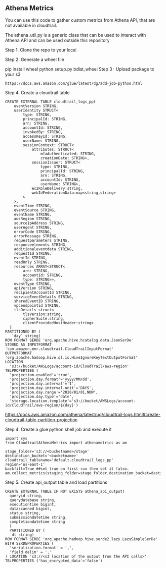 ## Athena Metrics
You can use this code to gather custom metrics from Athena API, that are not available in cloudtrail.

The athena_util.py is a generic class that can be used to interact with Athena API and can be used outside this repository

Step 1. Clone the repo to your local 

Step 2.  Generate a wheel file

pip install wheel
python setup.py bdist_wheel
Step 3 : Upload package to your s3 

    https://docs.aws.amazon.com/glue/latest/dg/add-job-python.html
Step 4. Create a cloudtrail table 

```
CREATE EXTERNAL TABLE cloudtrail_logs_pp(
    eventVersion STRING,
    userIdentity STRUCT<
        type: STRING,
        principalId: STRING,
        arn: STRING,
        accountId: STRING,
        invokedBy: STRING,
        accessKeyId: STRING,
        userName: STRING,
        sessionContext: STRUCT<
            attributes: STRUCT<
                mfaAuthenticated: STRING,
                creationDate: STRING>,
            sessionIssuer: STRUCT<
                type: STRING,
                principalId: STRING,
                arn: STRING,
                accountId: STRING,
                userName: STRING>,
            ec2RoleDelivery:string,
            webIdFederationData:map<string,string>
        >
    >,
    eventTime STRING,
    eventSource STRING,
    eventName STRING,
    awsRegion STRING,
    sourceIpAddress STRING,
    userAgent STRING,
    errorCode STRING,
    errorMessage STRING,
    requestparameters STRING,
    responseelements STRING,
    additionaleventdata STRING,
    requestId STRING,
    eventId STRING,
    readOnly STRING,
    resources ARRAY<STRUCT<
        arn: STRING,
        accountId: STRING,
        type: STRING>>,
    eventType STRING,
    apiVersion STRING,
    recipientAccountId STRING,
    serviceEventDetails STRING,
    sharedEventID STRING,
    vpcendpointid STRING,
    tlsDetails struct<
        tlsVersion:string,
        cipherSuite:string,
        clientProvidedHostHeader:string>
  )
PARTITIONED BY (
   `day` string)
ROW FORMAT SERDE 'org.apache.hive.hcatalog.data.JsonSerDe'
STORED AS INPUTFORMAT 'com.amazon.emr.cloudtrail.CloudTrailInputFormat'
OUTPUTFORMAT 'org.apache.hadoop.hive.ql.io.HiveIgnoreKeyTextOutputFormat'
LOCATION
  's3://bucket/AWSLogs/account-id/CloudTrail/aws-region'
TBLPROPERTIES (
  'projection.enabled'='true', 
  'projection.day.format'='yyyy/MM/dd', 
  'projection.day.interval'='1', 
  'projection.day.interval.unit'='DAYS', 
  'projection.day.range'='2020/01/01,NOW', 
  'projection.day.type'='date', 
  'storage.location.template'='s3://bucket/AWSLogs/account-id/CloudTrail/aws-region/${day}')
```
https://docs.aws.amazon.com/athena/latest/ug/cloudtrail-logs.html#create-cloudtrail-table-partition-projection

Step 4. Create a glue python shell job and execute it

```
import sys
from CloudtrailAthenaMetrics import athenametrics as am

stage_folder='s3://<bucketname>/stage'
destination_bucket='<bucketname>'
cloudtrail_tablename='default.cloudtrail_logs_pp'
region='us-east-1'
backfill=True ##set true on first run then set it false. 
am.collect_metrics(staging_folder=stage_folder,destination_bucket=destination_bucket,tablename=cloudtrail_tablename,region=region,backfill=backfill)

```

Step 5. Create api_output table and load partitions
```
CREATE EXTERNAL TABLE IF NOT EXISTS athena_api_output(
  queryid string,
  querydatabase string,
  executiontime bigint,
  datascanned bigint,
  status string,
  submissiondatetime string,
  completiondatetime string
  )
  PARTITIONED BY (
   dt string)
ROW FORMAT SERDE 'org.apache.hadoop.hive.serde2.lazy.LazySimpleSerDe'
WITH SERDEPROPERTIES (
  'serialization.format' = ',',
  'field.delim' = ','
) LOCATION 's3://<s3 location of the output from the API calls>'
TBLPROPERTIES ('has_encrypted_data'='false')
```


